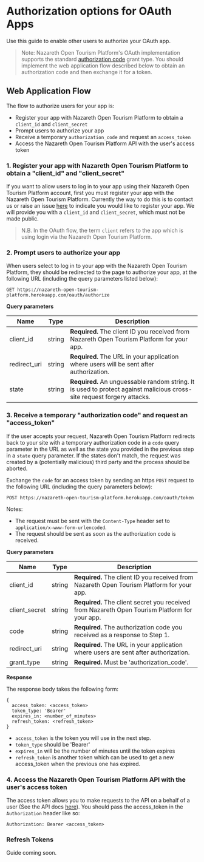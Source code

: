 # Authorization options for OAuth Apps

Use this guide to enable other users to authorize your OAuth app.

> Note: Nazareth Open Tourism Platform's OAuth implementation supports the standard [authorization code](https://tools.ietf.org/html/rfc6749#section-4.1) grant type. You should implement the web application flow described below to obtain an authorization code and then exchange it for a token.

## Web Application Flow
The flow to authorize users for your app is:

- Register your app with Nazareth Open Tourism Platform to obtain a `client_id` and `client_secret`
- Prompt users to authorize your app
- Receive a temporary `authorization_code` and request an `access_token`
- Access the Nazareth Open Tourism Platform API with the user's access token

### 1. Register your app with Nazareth Open Tourism Platform to obtain a "client_id" and "client_secret"

If you want to allow users to log in to your app using their Nazareth Open Tourism Platform account, first you must register your app with the Nazareth Open Tourism Platform. Currently the way to do this is to contact us or raise an issue [here](https://github.com/foundersandcoders/open-tourism-platform/issues) to indicate you would like to register your app. We will provide you with a `client_id` and `client_secret`, which must not be made public. 

> N.B. In the OAuth flow, the term `client` refers to the app which is using login via the Nazareth Open Tourism Platform.

### 2. Prompt users to authorize your app

When users select to log in to your app with the Nazareth Open Tourism Platform, they should be redirected to the page to authorize your app, at the following URL (including the query parameters listed below):

```
GET https://nazareth-open-tourism-platform.herokuapp.com/oauth/authorize
```

**Query parameters**

Name | Type | Description
--- | --- | ---
client_id | string | **Required.** The client ID you received from Nazareth Open Tourism Platform for your app.
redirect_uri | string | **Required.** The URL in your application where users will be sent after authorization.
state | string | **Required.** An unguessable random string. It is used to protect against malicious cross-site request forgery attacks.

### 3. Receive a temporary "authorization code" and request an "access_token"

If the user accepts your request, Nazareth Open Tourism Platform redirects back to your site with a temporary authorization code in a `code` query parameter in the URL as well as the state you provided in the previous step in a `state` query parameter. If the states don't match, the request was created by a (potentially malicious) third party and the process should be aborted.

Exchange the `code` for an access token by sending an https `POST` request to the following URL (including the query parameters below):

```
POST https://nazareth-open-tourism-platform.herokuapp.com/oauth/token
```

Notes:
- The request must be sent with the `Content-Type` header set to `application/x-www-form-urlencoded`.
- The request should be sent as soon as the authorization code is received.

**Query parameters**

Name | Type | Description
--- | --- | ---
client_id | string | **Required.** The client ID you received from Nazareth Open Tourism Platform for your app.
client_secret | string | **Required.** The client secret you received from Nazareth Open Tourism Platform for your app.
code | string | **Required.** The authorization code you received as a response to Step 1.
redirect_uri | string | **Required.** The URL in your application where users are sent after authorization.
grant_type | string | **Required.** Must be 'authorization_code'.

**Response**

The response body takes the following form:
```
{
  access_token: <access_token>
  token_type: 'Bearer'
  expires_in: <number_of_minutes>
  refresh_token: <refresh_token>
}
```

- `access_token` is the token you will use in the next step.
- `token_type` should be 'Bearer'
- `expires_in` will be the number of minutes until the token expires
- `refresh_token` is another token which can be used to get a new access_token when the previous one has expired.

### 4. Access the Nazareth Open Tourism Platform API with the user's access token

The access token allows you to make requests to the API on a behalf of a user (See the API docs [here](./api.md)). You should pass the access_token in the `Authorization` header like so:

```
Authorization: Bearer <access_token>
```

### Refresh Tokens

Guide coming soon.
